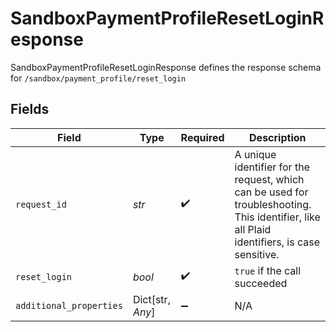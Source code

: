 # SandboxPaymentProfileResetLoginResponse

SandboxPaymentProfileResetLoginResponse defines the response schema for `/sandbox/payment_profile/reset_login`


## Fields

| Field                                                                                                                                       | Type                                                                                                                                        | Required                                                                                                                                    | Description                                                                                                                                 |
| ------------------------------------------------------------------------------------------------------------------------------------------- | ------------------------------------------------------------------------------------------------------------------------------------------- | ------------------------------------------------------------------------------------------------------------------------------------------- | ------------------------------------------------------------------------------------------------------------------------------------------- |
| `request_id`                                                                                                                                | *str*                                                                                                                                       | :heavy_check_mark:                                                                                                                          | A unique identifier for the request, which can be used for troubleshooting. This identifier, like all Plaid identifiers, is case sensitive. |
| `reset_login`                                                                                                                               | *bool*                                                                                                                                      | :heavy_check_mark:                                                                                                                          | `true` if the call succeeded                                                                                                                |
| `additional_properties`                                                                                                                     | Dict[str, *Any*]                                                                                                                            | :heavy_minus_sign:                                                                                                                          | N/A                                                                                                                                         |